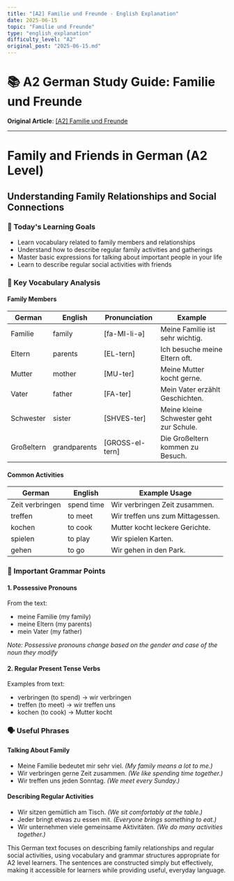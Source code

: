 ```yaml
---
title: "[A2] Familie und Freunde - English Explanation"
date: 2025-06-15
topic: "Familie und Freunde"
type: "english_explanation"
difficulty_level: "A2"
original_post: "2025-06-15.md"
---
```


# 📚 A2 German Study Guide: Familie und Freunde

**Original Article**: [[A2] Familie und Freunde](2025-06-15.md)

---

# Family and Friends in German (A2 Level)
## Understanding Family Relationships and Social Connections

### 🎯 Today's Learning Goals
- Learn vocabulary related to family members and relationships
- Understand how to describe regular family activities and gatherings
- Master basic expressions for talking about important people in your life
- Learn to describe regular social activities with friends

### 📖 Key Vocabulary Analysis

#### Family Members
| German | English | Pronunciation | Example |
|--------|---------|---------------|----------|
| Familie | family | [fa-MI-li-ə] | Meine Familie ist sehr wichtig. |
| Eltern | parents | [EL-tern] | Ich besuche meine Eltern oft. |
| Mutter | mother | [MU-ter] | Meine Mutter kocht gerne. |
| Vater | father | [FA-ter] | Mein Vater erzählt Geschichten. |
| Schwester | sister | [SHVES-ter] | Meine kleine Schwester geht zur Schule. |
| Großeltern | grandparents | [GROSS-el-tern] | Die Großeltern kommen zu Besuch. |

#### Common Activities
| German | English | Example Usage |
|--------|---------|---------------|
| Zeit verbringen | spend time | Wir verbringen Zeit zusammen. |
| treffen | to meet | Wir treffen uns zum Mittagessen. |
| kochen | to cook | Mutter kocht leckere Gerichte. |
| spielen | to play | Wir spielen Karten. |
| gehen | to go | Wir gehen in den Park. |

### 📝 Important Grammar Points

#### 1. Possessive Pronouns
From the text:
- meine Familie (my family)
- meine Eltern (my parents)
- mein Vater (my father)

*Note: Possessive pronouns change based on the gender and case of the noun they modify*

#### 2. Regular Present Tense Verbs
Examples from text:
- verbringen (to spend) → wir verbringen
- treffen (to meet) → wir treffen uns
- kochen (to cook) → Mutter kocht

### 🗣️ Useful Phrases

#### Talking About Family
- Meine Familie bedeutet mir sehr viel.
  *(My family means a lot to me.)*
- Wir verbringen gerne Zeit zusammen.
  *(We like spending time together.)*
- Wir treffen uns jeden Sonntag.
  *(We meet every Sunday.)*

#### Describing Regular Activities
- Wir sitzen gemütlich am Tisch.
  *(We sit comfortably at the table.)*
- Jeder bringt etwas zu essen mit.
  *(Everyone brings something to eat.)*
- Wir unternehmen viele gemeinsame Aktivitäten.
  *(We do many activities together.)*

This German text focuses on describing family relationships and regular social activities, using vocabulary and grammar structures appropriate for A2 level learners. The sentences are constructed simply but effectively, making it accessible for learners while providing useful, everyday language.
